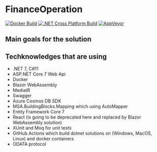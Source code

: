 # FinanceOperation

[![Docker Build](https://github.com/kanilsz/FinanceOperation/actions/workflows/docker-build.yml/badge.svg)](https://github.com/kanilsz/FinanceOperation/actions/workflows/docker-build.yml)
[![.NET Cross Platform Build](https://github.com/kanilsz/FinanceOperation/actions/workflows/dotnet.yml/badge.svg)](https://github.com/kanilsz/FinanceOperation/actions/workflows/dotnet.yml)
[![AppVeyor](https://ci.appveyor.com/api/projects/status/l3kmfu18f4fbmuvu?svg=true)](https://ci.appveyor.com/project/kanilsz/FinanceOperation) 
## Main goals for the solution
## Techknowledges that are using
* .NET 7, C#11
* ASP.NET Core 7 Web Api
* Docker
* Blazor WebAssembly
* MediatR
* Swagger
* Azure Cosmos DB SDK
* MSA.BuildingBlocks.Mapping which using AutoMapper
* Entity Framework Core 7
* React (is going to be deprecated here and replaced by Blazor WebAssembly solution)
* XUnit and Moq for unit tests
* GitHub Actions which build dotnet solutions on (Windows, MacOS, Linux) and docker containers
* ODATA protocol
  
